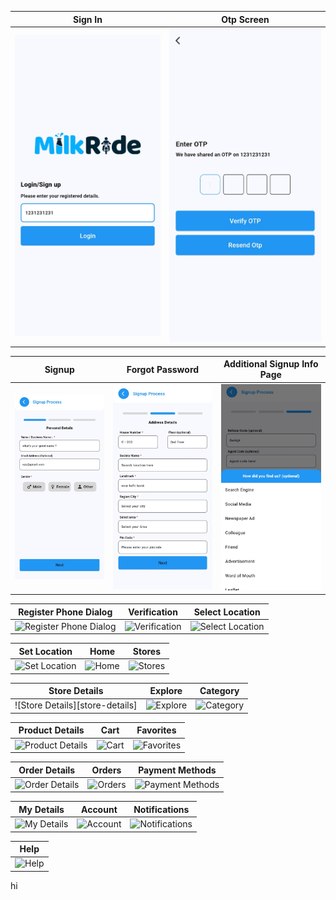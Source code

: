 <!-- variables -->

[about]: screenshots/about.jpg 'About'
[account]: screenshots/account.jpg 'Account'
[cart]: screenshots/cart.jpg 'Cart'
[category]: screenshots/category.jpg 'Category'
[explore]: screenshots/explore.jpg 'Explore'
[favorites]: screenshots/favorites.jpg 'Favorites'
[forgot-password]: screenshots/forgot-password.jpg 'Forgot Password'
[help]: screenshots/help.jpg 'Help'
[home]: screenshots/home.jpg 'Home'
[my-details]: screenshots/my-details.jpg 'My Details'
[notifications]: screenshots/notifications.jpg 'Notifications'
[order-details]: screenshots/order-details.jpg 'Order Details'
[orders]: screenshots/orders.jpg 'Orders'
[payment-methods]: screenshots/payment-methods.jpg 'Payment Methods'
[product-details]: screenshots/product-details.jpg 'Product Details'
[promo-codes]: screenshots/promo-codes.jpg 'Promo Codes'
[register-phone-dialog]: screenshots/register-phone-dialog.jpg 'Register Phone Dialog'
[register-phone]: screenshots/register-phone.jpg 'Register Phone'
[select-location]: screenshots/select-location.jpg 'Select Location'
[set-location]: screenshots/set-location.jpg 'Set Location'
[signin]: https://github.com/dhruvlife/evermilk/blob/main/assets/screenshots/6.jpg 'Sign In'
[otp]: https://github.com/dhruvlife/evermilk/blob/main/assets/screenshots/1.jpg 'Otp Screen'
[signup]: screenshots/signup.jpg 'Sign Up'
[personal-detail]: https://github.com/dhruvlife/evermilk/blob/main/assets/screenshots/11.jpg 'Personal Detail'
[address-detail]: https://github.com/dhruvlife/evermilk/blob/main/assets/screenshots/19.jpg 'Address Detail'
[additional-signup-info-page]: https://github.com/dhruvlife/evermilk/blob/main/assets/screenshots/24.jpg 'Additional Signup Info Page'
[stores]: screenshots/stores.jpg 'Stores'
[update-location]: screenshots/update-location.jpg 'Update Location'
[verification]: screenshots/verification.jpg 'Verification'

<!-- table of screenshots -->

|      Sign In       |        Otp Screen         |
| :---------------: | :-----------------------: |
| ![Signin][signin] | ![Otp][otp] | 

<!-- signup, forgot, register phone -->

|       Signup       |           Forgot Password           |          Additional Signup Info Page           |
| :----------------: | :---------------------------------: | :-------------------------------: |
| ![Personal-detail][personal-detail] | ![Address-detail][address-detail] | ![Additional-signup-info-page][additional-signup-info-page] |

|              Register Phone Dialog              |         Verification          |           Select Location           |
| :---------------------------------------------: | :---------------------------: | :---------------------------------: |
| ![Register Phone Dialog][register-phone-dialog] | ![Verification][verification] | ![Select Location][select-location] |

|         Set Location          |     Home      |      Stores       |
| :---------------------------: | :-----------: | :---------------: |
| ![Set Location][set-location] | ![Home][home] | ![Stores][stores] |

|          Store Details          |       Explore       |       Category        |
| :-----------------------------: | :-----------------: | :-------------------: |
| ![Store Details][store-details] | ![Explore][explore] | ![Category][category] |

|           Product Details           |     Cart      |        Favorites        |
| :---------------------------------: | :-----------: | :---------------------: |
| ![Product Details][product-details] | ![Cart][cart] | ![Favorites][favorites] |

|          Order Details          |      Orders       |           Payment Methods           |
| :-----------------------------: | :---------------: | :---------------------------------: |
| ![Order Details][order-details] | ![Orders][orders] | ![Payment Methods][payment-methods] |

|        My Details         |       Account       |          Notifications          |
| :-----------------------: | :-----------------: | :-----------------------------: |
| ![My Details][my-details] | ![Account][account] | ![Notifications][notifications] |

|     Help      |
| :-----------: |
| ![Help][help] |
 hi

